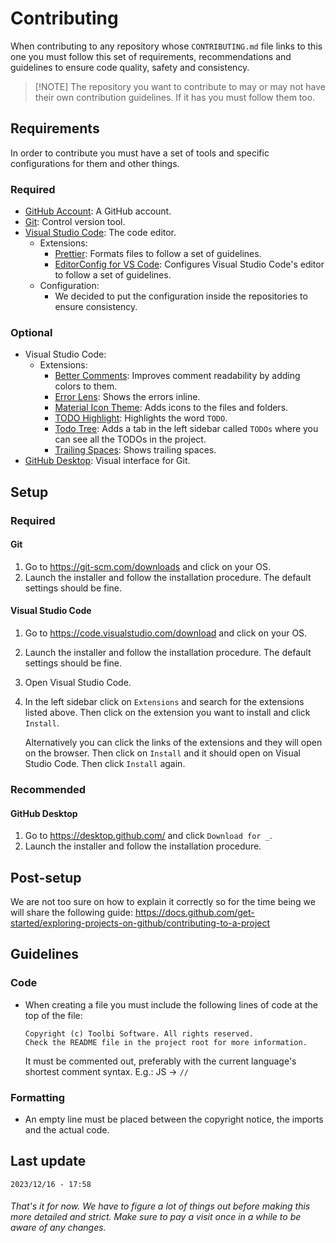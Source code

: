 # Contributing

When contributing to any repository whose `CONTRIBUTING.md` file links to this one you must follow this set of requirements, recommendations and guidelines to ensure code quality, safety and consistency.

> [!NOTE] The repository you want to contribute to may or may not have their own contribution guidelines. If it has you must follow them too.

## Requirements

In order to contribute you must have a set of tools and specific configurations for them and other things.

### Required

- [GitHub Account](https://github.com/signup): A GitHub account.
- [Git](https://git-scm.com/downloads): Control version tool.
- [Visual Studio Code](https://code.visualstudio.com/download): The code editor.
  - Extensions:
    - [Prettier](https://marketplace.visualstudio.com/items?itemName=esbenp.prettier-vscode): Formats files to follow a set of guidelines.
    - [EditorConfig for VS Code](https://marketplace.visualstudio.com/items?itemName=EditorConfig.EditorConfig): Configures Visual Studio Code's editor to follow a set of guidelines.
  - Configuration:
    - We decided to put the configuration inside the repositories to ensure consistency.

### Optional

- Visual Studio Code:
  - Extensions:
    - [Better Comments](https://marketplace.visualstudio.com/items?itemName=aaron-bond.better-comments): Improves comment readability by adding colors to them.
    - [Error Lens](https://marketplace.visualstudio.com/items?itemName=usernamehw.errorlens): Shows the errors inline.
    - [Material Icon Theme](https://marketplace.visualstudio.com/items?itemName=PKief.material-icon-theme): Adds icons to the files and folders.
    - [TODO Highlight](https://marketplace.visualstudio.com/items?itemName=wayou.vscode-todo-highlight): Highlights the word `TODO`.
    - [Todo Tree](https://marketplace.visualstudio.com/items?itemName=Gruntfuggly.todo-tree): Adds a tab in the left sidebar called `TODOs` where you can see all the TODOs in the project.
    - [Trailing Spaces](https://marketplace.visualstudio.com/items?itemName=shardulm94.trailing-spaces): Shows trailing spaces.
- [GitHub Desktop](https://desktop.github.com/): Visual interface for Git.

## Setup

### Required

#### Git

1. Go to https://git-scm.com/downloads and click on your OS.
2. Launch the installer and follow the installation procedure. The default settings should be fine.

#### Visual Studio Code

1. Go to https://code.visualstudio.com/download and click on your OS.
2. Launch the installer and follow the installation procedure. The default settings should be fine.
3. Open Visual Studio Code.
4. In the left sidebar click on `Extensions` and search for the extensions listed above. Then click on the extension you want to install and click `Install`.

   Alternatively you can click the links of the extensions and they will open on the browser. Then click on `Install` and it should open on Visual Studio Code. Then click `Install` again.

### Recommended

#### GitHub Desktop

1. Go to https://desktop.github.com/ and click `Download for _`.
2. Launch the installer and follow the installation procedure.

## Post-setup

We are not too sure on how to explain it correctly so for the time being we will share the following guide: https://docs.github.com/get-started/exploring-projects-on-github/contributing-to-a-project

## Guidelines

### Code

- When creating a file you must include the following lines of code at the top of the file:
  ```
  Copyright (c) Toolbi Software. All rights reserved.
  Check the README file in the project root for more information.
  ```
  It must be commented out, preferably with the current language's shortest comment syntax. E.g.: JS -> `// `

### Formatting

- An empty line must be placed between the copyright notice, the imports and the actual code.

## Last update

`2023/12/16 - 17:58`

###### That's it for now. We have to figure a lot of things out before making this more detailed and strict. Make sure to pay a visit once in a while to be aware of any changes.
